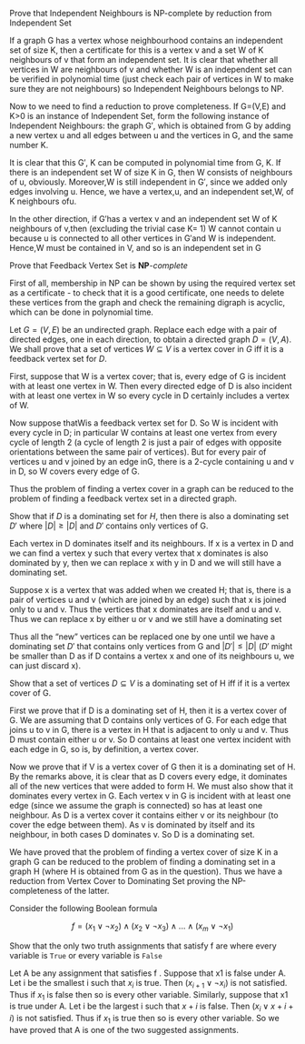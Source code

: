 <Exercise>
<Question>

Prove that Independent Neighbours is NP-complete by reduction from Independent Set

</Question>

<Answer>

If a graph G has a vertex whose neighbourhood contains an independent set of size K, then a certificate for this is a vertex v and a set W of K neighbours of v that form an independent set. It is clear that whether all vertices in W are neighbours of v and whether W is an independent set can be verified in polynomial time (just check each pair of vertices in W to make sure they are not neighbours) so Independent Neighbours belongs to NP.

Now to we need to find a reduction to prove completeness. If G=(V,E) and K>0 is an instance of Independent Set, form the following instance of Independent Neighbours: the graph G′, which is obtained from G by adding a new vertex u and all edges between u and the vertices in G, and the same number K.

It is clear that this G′, K can be computed in polynomial time from G, K. If there is an independent set W of size K in G, then W consists of neighbours of u, obviously. Moreover,W is still independent in G′, since we added only edges involving u. Hence, we have a vertex,u, and an independent set,W, of K neighbours ofu.

In the other direction, if G′has a vertex v and an independent set W of K neighbours of v,then (excluding the trivial case K= 1) W cannot contain u because u is connected to all other vertices in G′and W is independent. Hence,W must be contained in V, and so is an independent set in G

</Answer>

</Exercise>

<Exercise>

<Question>

Prove that Feedback Vertex Set is **NP**-_complete_

</Question>

<Answer>

First of all, membership in NP can be shown by using the required vertex set as a certificate - to check that it is a good certificate, one needs to delete these vertices from the graph and check the remaining digraph is acyclic, which can be done in polynomial time.

Let $G=(V,E)$ be an undirected graph. Replace each edge with a pair of directed edges, one in each direction, to obtain a directed graph $D=(V, A)$. We shall prove that a set of vertices $W\subseteq V$ is a vertex cover in $G$ iff it is a feedback vertex set for $D$.

First, suppose that W is a vertex cover; that is, every edge of G is incident with at least one vertex in W. Then every directed edge of D is also incident with at least one vertex in W so every cycle in D certainly includes a vertex of W.

Now suppose thatWis a feedback vertex set for D. So W is incident with every cycle in D; in particular W contains at least one vertex from every cycle of length 2 (a cycle of length 2 is just a pair of edges with opposite orientations between the same pair of vertices). But for every pair of vertices u and v joined by an edge inG, there is a 2-cycle containing u and v in D, so W covers every edge of G.

Thus the problem of finding a vertex cover in a graph can be reduced to the problem of finding a feedback vertex set in a directed graph.

</Answer>

</Exercise>

<Exercise>

<Question>

Show that if $D$ is a dominating set for $H$, then there is also a dominating set $D′$ where $|D|\geqslant|D|$ and $D′$ contains only vertices of G.

</Question>

<Answer>

Each vertex in D dominates itself and its neighbours. If x is a vertex in D and we can find a vertex y such that every vertex that x dominates is also dominated by y, then we can replace x with y in D and we will still have a dominating set.

Suppose x is a vertex that was added when we created H; that is, there is a pair of vertices u and v (which are joined by an edge) such that x is joined only to u and v. Thus the vertices that x dominates are itself and u and v. Thus we can replace x by either u or v and we still have a dominating set

Thus all the “new” vertices can be replaced one by one until we have a dominating set $D′$ that contains only vertices from G and $|D′|\leqslant|D|$ ($D′$ might be smaller than D as if D contains a vertex x and one of its neighbours u, we can just discard x).

</Answer>

</Exercise>

<Exercise>

<Question>

Show that a set of vertices $D\subseteq V$ is a dominating set of H iff if it is a vertex cover of G.

</Question>

<Answer>

First we prove that if D is a dominating set of H, then it is a vertex cover of G. We are assuming that D contains only vertices of G. For each edge that joins u to v in G, there is a vertex in H that is adjacent to only u and v. Thus D must contain either u or v. So D contains at least one vertex incident with each edge in G, so is, by definition, a vertex cover.

Now we prove that if V is a vertex cover of G then it is a dominating set of H. By the remarks above, it is clear that as D covers every edge, it dominates all of the new vertices that were added to form H. We must also show that it dominates every vertex in G. Each vertex v in G is incident
with at least one edge (since we assume the graph is connected) so has at least one neighbour. As D is a vertex cover it contains either v or its neighbour (to cover the edge between them). As v is dominated by itself and its neighbour, in both cases D dominates v. So D is a dominating set.

We have proved that the problem of finding a vertex cover of size K in a graph G can be reduced to the problem of finding a dominating set in a graph H (where H is obtained from G as in the question). Thus we have a reduction from Vertex Cover to Dominating Set proving the NP-completeness of the latter.

</Answer>

</Exercise>

<Exercise>

<Question>
Consider the following Boolean formula

$$
f=(x_1\lor\lnot x_2)\land (x_2\lor\lnot x_3)\land...\land (x_m\lor\lnot x_1)
$$

Show that the only two truth assignments that satisfy f are where every variable is `True` or every variable is `False`

</Question>

<Answer>

Let A be any assignment that satisfies f . Suppose that x1 is false under A. Let i be the smallest i such that $x_i$ is true. Then $(x_{i+1}\lor\lnot x_i)$ is not satisfied. Thus if $x_1$ is false then so is every other
variable. Similarly, suppose that x1 is true under A. Let i be the largest i such that $x+i$ is false. Then $(x_i\lor x+{i+i})$ is not satisfied. Thus if $x_1$ is true then so is every other variable. So we have proved that A is one of the two suggested assignments.

</Answer>

</Exercise>
